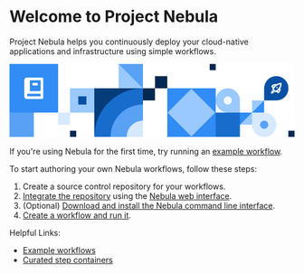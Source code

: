 # Welcome to Project Nebula

Project Nebula helps you continuously deploy your cloud-native applications and infrastructure using simple workflows.

![Project Nebula banner](nebula-docs-hero-2x.png)

If you're using Nebula for the first time, try running an [example workflow](example-workflows.md).

To start authoring your own Nebula workflows, follow these steps:

1.  Create a source control repository for your workflows.
2.  [Integrate the repository](setting-up-nebula.md#) using the [Nebula web interface](https://nebula.puppet.com).
3.  (Optional) [Download and install the Nebula command line interface](setting-up-nebula.md#).
4.  [Create a workflow and run it](using-workflows/create-workflow.md).

Helpful Links:

-   [Example workflows](example-workflows.md)
-   [Curated step containers](step-specifications.md)

